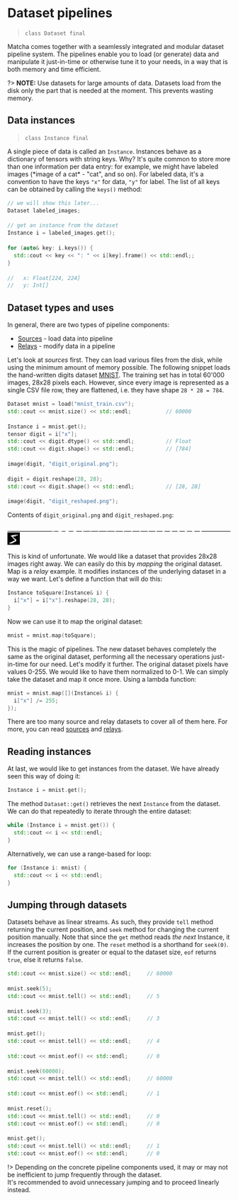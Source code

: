# Dataset pipelines
> `class Dataset final`

Matcha comes together with a seamlessly integrated and modular dataset pipeline system. The pipelines enable you to load (or generate) data
and manipulate it just-in-time or otherwise tune it to your needs, in a way
that is both memory and time efficient.

?> **NOTE:** Use datasets for large amounts of data. Datasets load from the disk only the part that is needed at the moment.
   This prevents wasting memory.

## Data instances
> `class Instance final`

A single piece of data is called an `Instance`. Instances behave as a dictionary of tensors with string keys. Why? It's quite common to
store more than one information per data entry: for example, we might have labeled images (\*image of a cat\* - "cat", and so on).
For labeled data, it's a convention to have the keys `"x"` for data, `"y"` for label. 
The list of all keys can be obtained by calling the `keys()` method:

```cpp
// we will show this later...
Dataset labeled_images;

// get an instance from the dataset
Instance i = labeled_images.get();

for (auto& key: i.keys()) {
  std::cout << key << ": " << i[key].frame() << std::endl;;
}

//   x: Float[224, 224]
//   y: Int[]

```



## Dataset types and uses

In general, there are two types of pipeline components:

- [Sources](dataset/sources) - load data into pipeline
- [Relays](dataset/relays) - modify data in a pipeline

Let's look at _sources_ first. 
They can load various files from the disk, while using the minimum amount of memory possible.
The following snippet loads the hand-written digits dataset [MNIST](https://en.wikipedia.org/wiki/MNIST_database). 
The training set has in total 60'000 images, 28x28 pixels each. 
However, since every image is represented as a single CSV file row, they are flattened, i.e. they have shape `28 * 28 = 784`.


```cpp
Dataset mnist = load("mnist_train.csv");
std::cout << mnist.size() << std::endl;           // 60000

Instance i = mnist.get();
tensor digit = i["x"];
std::cout << digit.dtype() << std::endl;          // Float
std::cout << digit.shape() << std::endl;          // [784]

image(digit, "digit_original.png");

digit = digit.reshape(28, 28);
std::cout << digit.shape() << std::endl;          // [28, 28]

image(digit, "digit_reshaped.png");
```

Contents of `digit_original.png` and `digit_reshaped.png`:

![img](digit_original.png)
![img](digit_reshaped.png)

This is kind of unfortunate. We would like a dataset that provides 28x28 images right away. We can easily do this by
_mapping_ the original dataset. Map is a _relay_ example. It modifies instances of the underlying dataset in a way we want.
Let's define a function that will do this:


```cpp
Instance toSquare(Instance& i) {
  i["x"] = i["x"].reshape(28, 28);
}
```

Now we can use it to map the original dataset:

```cpp
mnist = mnist.map(toSquare);
```

This is the magic of pipelines. The new dataset behaves completely the same as the original dataset,
performing all the necessary operations just-in-time for our need. Let's modify it further. The original
dataset pixels have values 0-255. We would like to have them normalized to 0-1.
We can simply take the dataset and map it once more. Using a lambda function:

```cpp
mnist = mnist.map([](Instance& i) {
  i["x"] /= 255;
});
```

There are too many source and relay datasets to cover all of them here. 
For more, you can read [sources](dataset/sources) and [relays](dataset/relays).


## Reading instances

At last, we would like to get instances from the dataset. We have already seen this way of doing it:

```cpp
Instance i = mnist.get();
```

The method `Dataset::get()` retrieves the next `Instance` from the dataset. We can do that repeatedly to iterate through the entire dataset:

```cpp
while (Instance i = mnist.get()) {
  std::cout << i << std::endl;
}
```

Alternatively, we can use a range-based for loop:

```cpp
for (Instance i: mnist) {
  std::cout << i << std::endl;
}
```

## Jumping through datasets

Datasets behave as linear streams. As such, they provide `tell` method returning the current position,
and `seek` method for changing the current position manually. Note that since the `get` method reads _the next_ Instance,
it increases the position by one. The `reset` method is a shorthand for `seek(0)`.
If the current position is greater or equal to the dataset size, `eof` returns `true`, else it returns `false`.


```cpp
std::cout << mnist.size() << std::endl;     // 60000

mnist.seek(5);
std::cout << mnist.tell() << std::endl;     // 5

mnist.seek(3);
std::cout << mnist.tell() << std::endl;     // 3

mnist.get();
std::cout << mnist.tell() << std::endl;     // 4

std::cout << mnist.eof() << std::endl;      // 0

mnist.seek(60000);
std::cout << mnist.tell() << std::endl;     // 60000

std::cout << mnist.eof() << std::endl;      // 1

mnist.reset();
std::cout << mnist.tell() << std::endl;     // 0
std::cout << mnist.eof() << std::endl;      // 0

mnist.get();
std::cout << mnist.tell() << std::endl;     // 1
std::cout << mnist.eof() << std::endl;      // 0
```

!> Depending on the concrete pipeline components used, it may or may not be inefficient to jump frequently through the dataset. \
   It's recommended to avoid unnecessary jumping and to proceed linearly instead.
